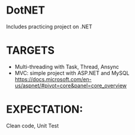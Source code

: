 # DotNET
Includes practicing project on .NET
# TARGETS
* Multi-threading with Task, Thread, Ansync
* MVC: simple project with ASP.NET and MySQL
https://docs.microsoft.com/en-us/aspnet/#pivot=core&panel=core_overview
# EXPECTATION:
 Clean code, Unit Test

